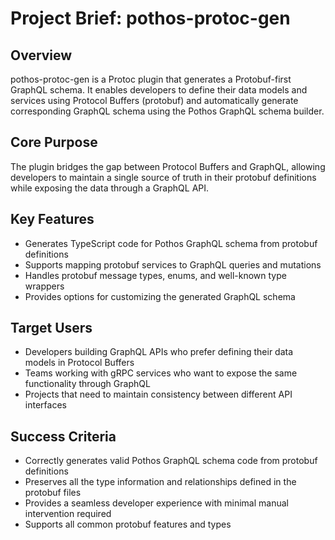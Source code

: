 # Project Brief: pothos-protoc-gen

## Overview
pothos-protoc-gen is a Protoc plugin that generates a Protobuf-first GraphQL schema. It enables developers to define their data models and services using Protocol Buffers (protobuf) and automatically generate corresponding GraphQL schema using the Pothos GraphQL schema builder.

## Core Purpose
The plugin bridges the gap between Protocol Buffers and GraphQL, allowing developers to maintain a single source of truth in their protobuf definitions while exposing the data through a GraphQL API.

## Key Features
- Generates TypeScript code for Pothos GraphQL schema from protobuf definitions
- Supports mapping protobuf services to GraphQL queries and mutations
- Handles protobuf message types, enums, and well-known type wrappers
- Provides options for customizing the generated GraphQL schema

## Target Users
- Developers building GraphQL APIs who prefer defining their data models in Protocol Buffers
- Teams working with gRPC services who want to expose the same functionality through GraphQL
- Projects that need to maintain consistency between different API interfaces

## Success Criteria
- Correctly generates valid Pothos GraphQL schema code from protobuf definitions
- Preserves all the type information and relationships defined in the protobuf files
- Provides a seamless developer experience with minimal manual intervention required
- Supports all common protobuf features and types
